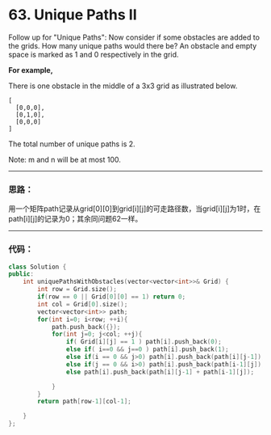 # 63. Unique Paths II

Follow up for "Unique Paths":
Now consider if some obstacles are added to the grids. How many unique paths would there be?
An obstacle and empty space is marked as 1 and 0 respectively in the grid.


**For example,**

There is one obstacle in the middle of a 3x3 grid as illustrated below.

    [
      [0,0,0],
      [0,1,0],
      [0,0,0]
    ]

The total number of unique paths is 2.

Note: m and n will be at most 100.

---


### 思路：
用一个矩阵path记录从grid[0][0]到grid[i][j]的可走路径数，当grid[i][j]为1时，在path[i][j]的记录为0；其余同问题62一样。

---

### 代码：

```c++
class Solution {
public:
    int uniquePathsWithObstacles(vector<vector<int>>& Grid) {
        int row = Grid.size();
        if(row == 0 || Grid[0][0] == 1) return 0;
        int col = Grid[0].size();
        vector<vector<int>> path;
        for(int i=0; i<row; ++i){
            path.push_back({});
            for(int j=0; j<col; ++j){
                if( Grid[i][j] == 1 ) path[i].push_back(0);
                else if( i==0 && j==0 ) path[i].push_back(1);
                else if(i == 0 && j>0) path[i].push_back(path[i][j-1]);
                else if(j == 0 && i>0) path[i].push_back(path[i-1][j]);
                else path[i].push_back(path[i][j-1] + path[i-1][j]);

            }
        }
        return path[row-1][col-1];

    }
};
```


